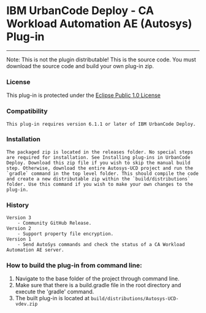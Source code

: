 # IBM UrbanCode Deploy - CA Workload Automation AE (Autosys) Plug-in
---
Note: This is not the plugin distributable! This is the source code. You must download the source code and build your own plug-in zip.

### License
This plug-in is protected under the [Eclipse Public 1.0 License](http://www.eclipse.org/legal/epl-v10.html)

### Compatibility
	This plug-in requires version 6.1.1 or later of IBM UrbanCode Deploy.

### Installation
	The packaged zip is located in the releases folder. No special steps are required for installation. See Installing plug-ins in UrbanCode Deploy. Download this zip file if you wish to skip the manual build step. Otherwise, download the entire Autosys-UCD project and run the `gradle` command in the top level folder. This should compile the code and create a new distributable zip within the `build/distributions` folder. Use this command if you wish to make your own changes to the plug-in.

### History
    Version 3
        - Community GitHub Release.
    Version 2
        - Support property file encryption.
    Version 1
        - Send AutoSys commands and check the status of a CA Workload Automation AE server.

### How to build the plug-in from command line:

1. Navigate to the base folder of the project through command line.
2. Make sure that there is a build.gradle file in the root directory and execute the 'gradle' command.
3. The built plug-in is located at `build/distributions/Autosys-UCD-vdev.zip`
